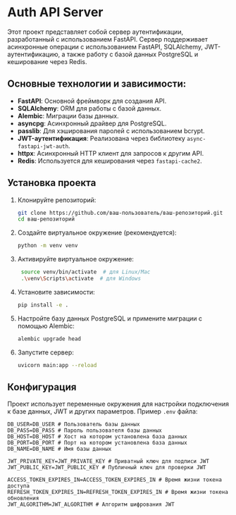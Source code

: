 # Auth API Server

Этот проект представляет собой сервер аутентификации, разработанный с использованием FastAPI. Сервер поддерживает асинхронные операции с использованием FastAPI, SQLAlchemy, JWT-аутентификацию, а также работу с базой данных PostgreSQL и кеширование через Redis.

## Основные технологии и зависимости:

- **FastAPI**: Основной фреймворк для создания API.
- **SQLAlchemy**: ORM для работы с базой данных.
- **Alembic**: Миграции базы данных.
- **asyncpg**: Асинхронный драйвер для PostgreSQL.
- **passlib**: Для хэширования паролей с использованием bcrypt.
- **JWT-аутентификация**: Реализована через библиотеку `async-fastapi-jwt-auth`.
- **httpx**: Асинхронный HTTP клиент для запросов к другим API.
- **Redis**: Используется для кеширования через `fastapi-cache2`.

## Установка проекта

1. Клонируйте репозиторий:

    ```bash
    git clone https://github.com/ваш-пользователь/ваш-репозиторий.git
    cd ваш-репозиторий
    ```

2. Создайте виртуальное окружение (рекомендуется):

    ```bash
    python -m venv venv
    ```

3. Активируйте виртуальное окружение:

   ```bash
    source venv/bin/activate  # для Linux/Mac
    .\venv\Scripts\activate  # для Windows
   ```

3. Установите зависимости:

    ```bash
    pip install -e .
    ```

4. Настройте базу данных PostgreSQL и примените миграции с помощью Alembic:

    ```bash
    alembic upgrade head
    ```

5. Запустите сервер:

    ```bash
    uvicorn main:app --reload
    ```

## Конфигурация

Проект использует переменные окружения для настройки подключения к базе данных, JWT и других параметров. Пример `.env` файла:

```env
DB_USER=DB_USER # Пользователь базы данных
DB_PASS=DB_PASS # Пароль пользователя базы данных
DB_HOST=DB_HOST # Хост на котором установлена база данных
DB_PORT=DB_PORT # Порт на котором установлена база данных
DB_NAME=DB_NAME # Имя базы данных

JWT_PRIVATE_KEY=JWT_PRIVATE_KEY # Приватный ключ для подписи JWT
JWT_PUBLIC_KEY=JWT_PUBLIC_KEY # Публичный ключ для проверки JWT

ACCESS_TOKEN_EXPIRES_IN=ACCESS_TOKEN_EXPIRES_IN # Время жизни токена доступа
REFRESH_TOKEN_EXPIRES_IN=REFRESH_TOKEN_EXPIRES_IN # Время жизни токена обновления
JWT_ALGORITHM=JWT_ALGORITHM # Алгоритм шифрования JWT
```
